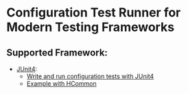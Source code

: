 # Configuration Test Runner for Modern Testing Frameworks

## Supported Framework:
- [JUnit4](JUnit4.md): 
  - [Write and run configuration tests with JUnit4](write_and_run_ctest.md)
  - [Example with HCommon](example_with_hcommon.md)
